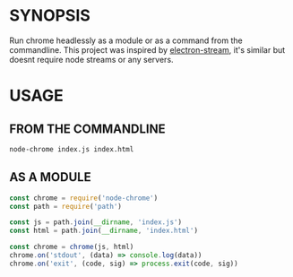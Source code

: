 # SYNOPSIS
Run chrome headlessly as a module or as a command from the commandline. This
project was inspired by [electron-stream](https://github.com/juliangruber/electron-stream),
it's similar but doesnt require node streams or any servers.

# USAGE

## FROM THE COMMANDLINE
```bash
node-chrome index.js index.html
```

## AS A MODULE
```js
const chrome = require('node-chrome')
const path = require('path')

const js = path.join(__dirname, 'index.js')
const html = path.join(__dirname, 'index.html')

const chrome = chrome(js, html)
chrome.on('stdout', (data) => console.log(data))
chrome.on('exit', (code, sig) => process.exit(code, sig))
```

